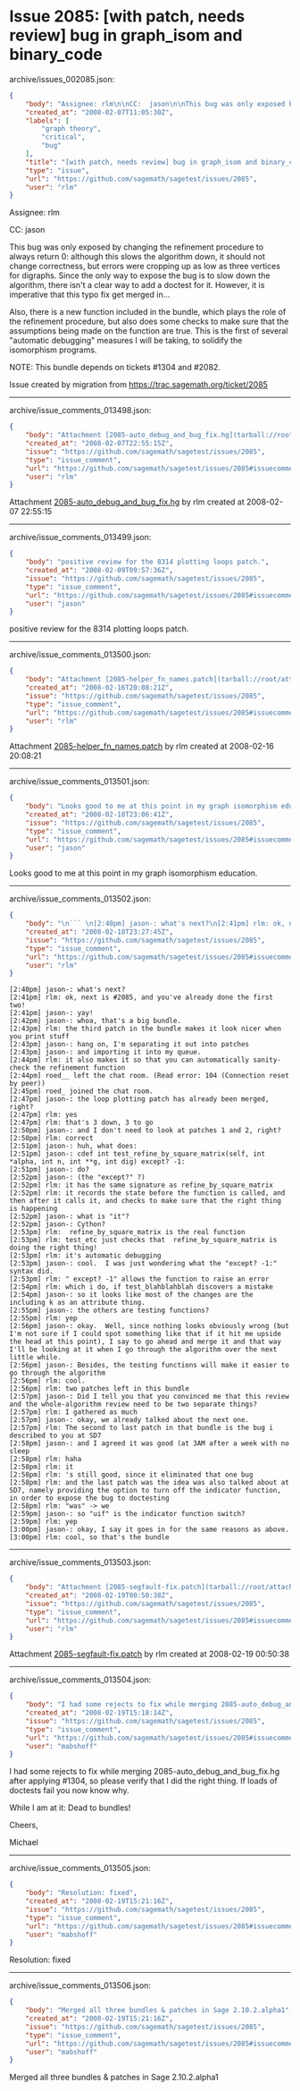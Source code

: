# Issue 2085: [with patch, needs review] bug in graph_isom and binary_code

archive/issues_002085.json:
```json
{
    "body": "Assignee: rlm\n\nCC:  jason\n\nThis bug was only exposed by changing the refinement procedure to always return 0: although this slows the algorithm down, it should not change correctness, but errors were cropping up as low as three vertices for digraphs. Since the only way to expose the bug is to slow down the algorithm, there isn't a clear way to add a doctest for it. However, it is imperative that this typo fix get merged in...\n\nAlso, there is a new function included in the bundle, which plays the role of the refinement procedure, but also does some checks to make sure that the assumptions being made on the function are true. This is the first of several \"automatic debugging\" measures I will be taking, to solidify the isomorphism programs.\n\nNOTE: This bundle depends on tickets #1304 and #2082.\n\nIssue created by migration from https://trac.sagemath.org/ticket/2085\n\n",
    "created_at": "2008-02-07T11:05:30Z",
    "labels": [
        "graph theory",
        "critical",
        "bug"
    ],
    "title": "[with patch, needs review] bug in graph_isom and binary_code",
    "type": "issue",
    "url": "https://github.com/sagemath/sagetest/issues/2085",
    "user": "rlm"
}
```
Assignee: rlm

CC:  jason

This bug was only exposed by changing the refinement procedure to always return 0: although this slows the algorithm down, it should not change correctness, but errors were cropping up as low as three vertices for digraphs. Since the only way to expose the bug is to slow down the algorithm, there isn't a clear way to add a doctest for it. However, it is imperative that this typo fix get merged in...

Also, there is a new function included in the bundle, which plays the role of the refinement procedure, but also does some checks to make sure that the assumptions being made on the function are true. This is the first of several "automatic debugging" measures I will be taking, to solidify the isomorphism programs.

NOTE: This bundle depends on tickets #1304 and #2082.

Issue created by migration from https://trac.sagemath.org/ticket/2085





---

archive/issue_comments_013498.json:
```json
{
    "body": "Attachment [2085-auto_debug_and_bug_fix.hg](tarball://root/attachments/some-uuid/ticket2085/2085-auto_debug_and_bug_fix.hg) by rlm created at 2008-02-07 22:55:15",
    "created_at": "2008-02-07T22:55:15Z",
    "issue": "https://github.com/sagemath/sagetest/issues/2085",
    "type": "issue_comment",
    "url": "https://github.com/sagemath/sagetest/issues/2085#issuecomment-13498",
    "user": "rlm"
}
```

Attachment [2085-auto_debug_and_bug_fix.hg](tarball://root/attachments/some-uuid/ticket2085/2085-auto_debug_and_bug_fix.hg) by rlm created at 2008-02-07 22:55:15



---

archive/issue_comments_013499.json:
```json
{
    "body": "positive review for the 8314 plotting loops patch.",
    "created_at": "2008-02-09T09:57:36Z",
    "issue": "https://github.com/sagemath/sagetest/issues/2085",
    "type": "issue_comment",
    "url": "https://github.com/sagemath/sagetest/issues/2085#issuecomment-13499",
    "user": "jason"
}
```

positive review for the 8314 plotting loops patch.



---

archive/issue_comments_013500.json:
```json
{
    "body": "Attachment [2085-helper_fn_names.patch](tarball://root/attachments/some-uuid/ticket2085/2085-helper_fn_names.patch) by rlm created at 2008-02-16 20:08:21",
    "created_at": "2008-02-16T20:08:21Z",
    "issue": "https://github.com/sagemath/sagetest/issues/2085",
    "type": "issue_comment",
    "url": "https://github.com/sagemath/sagetest/issues/2085#issuecomment-13500",
    "user": "rlm"
}
```

Attachment [2085-helper_fn_names.patch](tarball://root/attachments/some-uuid/ticket2085/2085-helper_fn_names.patch) by rlm created at 2008-02-16 20:08:21



---

archive/issue_comments_013501.json:
```json
{
    "body": "Looks good to me at this point in my graph isomorphism education.",
    "created_at": "2008-02-18T23:06:41Z",
    "issue": "https://github.com/sagemath/sagetest/issues/2085",
    "type": "issue_comment",
    "url": "https://github.com/sagemath/sagetest/issues/2085#issuecomment-13501",
    "user": "jason"
}
```

Looks good to me at this point in my graph isomorphism education.



---

archive/issue_comments_013502.json:
```json
{
    "body": "\n``` \n[2:40pm] jason-: what's next?\n[2:41pm] rlm: ok, next is #2085, and you've already done the first two!\n[2:41pm] jason-: yay!\n[2:42pm] jason-: whoa, that's a big bundle.\n[2:43pm] rlm: the third patch in the bundle makes it look nicer when you print stuff\n[2:43pm] jason-: hang on, I'm separating it out into patches\n[2:43pm] jason-: and importing it into my queue.\n[2:44pm] rlm: it also makes it so that you can automatically sanity-check the refinement function\n[2:44pm] roed__ left the chat room. (Read error: 104 (Connection reset by peer))\n[2:45pm] roed_ joined the chat room.\n[2:47pm] jason-: the loop plotting patch has already been merged, right?\n[2:47pm] rlm: yes\n[2:47pm] rlm: that's 3 down, 3 to go\n[2:50pm] jason-: and I don't need to look at patches 1 and 2, right?\n[2:50pm] rlm: correct\n[2:51pm] jason-: huh, what does:\n[2:51pm] jason-: cdef int test_refine_by_square_matrix(self, int *alpha, int n, int **g, int dig) except? -1:\n[2:51pm] jason-: do?\n[2:52pm] jason-: (the \"except?\" ?)\n[2:52pm] rlm: it has the same signature as refine_by_square_matrix\n[2:52pm] rlm: it records the state before the function is called, and then after it calls it, and checks to make sure that the right thing is happening\n[2:52pm] jason-: what is \"it\"?\n[2:52pm] jason-: Cython?\n[2:53pm] rlm:  refine_by_square_matrix is the real function\n[2:53pm] rlm: test_etc just checks that  refine_by_square_matrix is doing the right thing!\n[2:53pm] rlm: it's automatic debugging\n[2:53pm] jason-: cool.  I was just wondering what the \"except? -1:\" syntax did.\n[2:53pm] rlm: \" except? -1\" allows the function to raise an error\n[2:54pm] rlm: which i do, if test_blahblahblah discovers a mistake\n[2:54pm] jason-: so it looks like most of the changes are the including k as an attribute thing.\n[2:55pm] jason-: the others are testing functions?\n[2:55pm] rlm: yep\n[2:56pm] jason-: okay.  Well, since nothing looks obviously wrong (but I'm not sure if I could spot something like that if it hit me upside the head at this point), I say to go ahead and merge it and that way I'll be looking at it when I go through the algorithm over the next little while.\n[2:56pm] jason-: Besides, the testing functions will make it easier to go through the algorithm \n[2:56pm] rlm: cool.\n[2:56pm] rlm: two patches left in this bundle\n[2:57pm] jason-: Did I tell you that you convinced me that this review and the whole-algorithm review need to be two separate things? \n[2:57pm] rlm: I gathered as much\n[2:57pm] jason-: okay, we already talked about the next one.\n[2:57pm] rlm: The second to last patch in that bundle is the bug i described to you at SD7\n[2:58pm] jason-: and I agreed it was good (at 3AM after a week with no sleep \n[2:58pm] rlm: haha\n[2:58pm] rlm: it\n[2:58pm] rlm: 's still good, since it eliminated that one bug\n[2:58pm] rlm: and the last patch was the idea was also talked about at SD7, namely providing the option to turn off the indicator function, in order to expose the bug to doctesting\n[2:58pm] rlm: \"was\" -> we\n[2:59pm] jason-: so \"uif\" is the indicator function switch?\n[2:59pm] rlm: yep\n[3:00pm] jason-: okay, I say it goes in for the same reasons as above.\n[3:00pm] rlm: cool, so that's the bundle\n```\n",
    "created_at": "2008-02-18T23:27:45Z",
    "issue": "https://github.com/sagemath/sagetest/issues/2085",
    "type": "issue_comment",
    "url": "https://github.com/sagemath/sagetest/issues/2085#issuecomment-13502",
    "user": "rlm"
}
```


``` 
[2:40pm] jason-: what's next?
[2:41pm] rlm: ok, next is #2085, and you've already done the first two!
[2:41pm] jason-: yay!
[2:42pm] jason-: whoa, that's a big bundle.
[2:43pm] rlm: the third patch in the bundle makes it look nicer when you print stuff
[2:43pm] jason-: hang on, I'm separating it out into patches
[2:43pm] jason-: and importing it into my queue.
[2:44pm] rlm: it also makes it so that you can automatically sanity-check the refinement function
[2:44pm] roed__ left the chat room. (Read error: 104 (Connection reset by peer))
[2:45pm] roed_ joined the chat room.
[2:47pm] jason-: the loop plotting patch has already been merged, right?
[2:47pm] rlm: yes
[2:47pm] rlm: that's 3 down, 3 to go
[2:50pm] jason-: and I don't need to look at patches 1 and 2, right?
[2:50pm] rlm: correct
[2:51pm] jason-: huh, what does:
[2:51pm] jason-: cdef int test_refine_by_square_matrix(self, int *alpha, int n, int **g, int dig) except? -1:
[2:51pm] jason-: do?
[2:52pm] jason-: (the "except?" ?)
[2:52pm] rlm: it has the same signature as refine_by_square_matrix
[2:52pm] rlm: it records the state before the function is called, and then after it calls it, and checks to make sure that the right thing is happening
[2:52pm] jason-: what is "it"?
[2:52pm] jason-: Cython?
[2:53pm] rlm:  refine_by_square_matrix is the real function
[2:53pm] rlm: test_etc just checks that  refine_by_square_matrix is doing the right thing!
[2:53pm] rlm: it's automatic debugging
[2:53pm] jason-: cool.  I was just wondering what the "except? -1:" syntax did.
[2:53pm] rlm: " except? -1" allows the function to raise an error
[2:54pm] rlm: which i do, if test_blahblahblah discovers a mistake
[2:54pm] jason-: so it looks like most of the changes are the including k as an attribute thing.
[2:55pm] jason-: the others are testing functions?
[2:55pm] rlm: yep
[2:56pm] jason-: okay.  Well, since nothing looks obviously wrong (but I'm not sure if I could spot something like that if it hit me upside the head at this point), I say to go ahead and merge it and that way I'll be looking at it when I go through the algorithm over the next little while.
[2:56pm] jason-: Besides, the testing functions will make it easier to go through the algorithm 
[2:56pm] rlm: cool.
[2:56pm] rlm: two patches left in this bundle
[2:57pm] jason-: Did I tell you that you convinced me that this review and the whole-algorithm review need to be two separate things? 
[2:57pm] rlm: I gathered as much
[2:57pm] jason-: okay, we already talked about the next one.
[2:57pm] rlm: The second to last patch in that bundle is the bug i described to you at SD7
[2:58pm] jason-: and I agreed it was good (at 3AM after a week with no sleep 
[2:58pm] rlm: haha
[2:58pm] rlm: it
[2:58pm] rlm: 's still good, since it eliminated that one bug
[2:58pm] rlm: and the last patch was the idea was also talked about at SD7, namely providing the option to turn off the indicator function, in order to expose the bug to doctesting
[2:58pm] rlm: "was" -> we
[2:59pm] jason-: so "uif" is the indicator function switch?
[2:59pm] rlm: yep
[3:00pm] jason-: okay, I say it goes in for the same reasons as above.
[3:00pm] rlm: cool, so that's the bundle
```




---

archive/issue_comments_013503.json:
```json
{
    "body": "Attachment [2085-segfault-fix.patch](tarball://root/attachments/some-uuid/ticket2085/2085-segfault-fix.patch) by rlm created at 2008-02-19 00:50:38",
    "created_at": "2008-02-19T00:50:38Z",
    "issue": "https://github.com/sagemath/sagetest/issues/2085",
    "type": "issue_comment",
    "url": "https://github.com/sagemath/sagetest/issues/2085#issuecomment-13503",
    "user": "rlm"
}
```

Attachment [2085-segfault-fix.patch](tarball://root/attachments/some-uuid/ticket2085/2085-segfault-fix.patch) by rlm created at 2008-02-19 00:50:38



---

archive/issue_comments_013504.json:
```json
{
    "body": "I had some rejects to fix while merging 2085-auto_debug_and_bug_fix.hg after applying #1304, so please verify that I did the right thing. If loads of doctests fail you now know why. \n\nWhile I am at it: Dead to bundles!\n\nCheers,\n\nMichael",
    "created_at": "2008-02-19T15:18:14Z",
    "issue": "https://github.com/sagemath/sagetest/issues/2085",
    "type": "issue_comment",
    "url": "https://github.com/sagemath/sagetest/issues/2085#issuecomment-13504",
    "user": "mabshoff"
}
```

I had some rejects to fix while merging 2085-auto_debug_and_bug_fix.hg after applying #1304, so please verify that I did the right thing. If loads of doctests fail you now know why. 

While I am at it: Dead to bundles!

Cheers,

Michael



---

archive/issue_comments_013505.json:
```json
{
    "body": "Resolution: fixed",
    "created_at": "2008-02-19T15:21:16Z",
    "issue": "https://github.com/sagemath/sagetest/issues/2085",
    "type": "issue_comment",
    "url": "https://github.com/sagemath/sagetest/issues/2085#issuecomment-13505",
    "user": "mabshoff"
}
```

Resolution: fixed



---

archive/issue_comments_013506.json:
```json
{
    "body": "Merged all three bundles & patches in Sage 2.10.2.alpha1",
    "created_at": "2008-02-19T15:21:16Z",
    "issue": "https://github.com/sagemath/sagetest/issues/2085",
    "type": "issue_comment",
    "url": "https://github.com/sagemath/sagetest/issues/2085#issuecomment-13506",
    "user": "mabshoff"
}
```

Merged all three bundles & patches in Sage 2.10.2.alpha1
